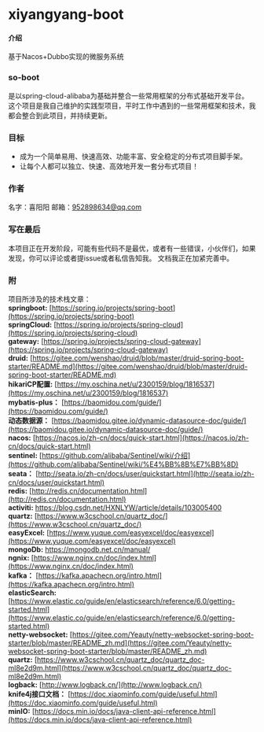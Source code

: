 # xiyangyang-boot

#### 介绍
基于Nacos+Dubbo实现的微服务系统

###  **so-boot** 
是以spring-cloud-alibaba为基础并整合一些常用框架的分布式基础开发平台。
这个项目是我自己维护的实践型项目，平时工作中遇到的一些常用框架和技术，我都会整合到此项目，并持续更新。
### 目标
- 成为一个简单易用、快速高效、功能丰富、安全稳定的分布式项目脚手架。
- 让每个人都可以独立、快速、高效地开发一套分布式项目！

### 作者
名字：喜阳阳 
邮箱：952898634@qq.com   

### 写在最后
本项目正在开发阶段，可能有些代码不是最优，或者有一些错误，小伙伴们，如果发现，你可以评论或者提issue或者私信告知我。
文档我正在加紧完善中。

### 附
项目所涉及的技术栈文章：  
 **springboot:**  [https://spring.io/projects/spring-boot](https://spring.io/projects/spring-boot)  
 **springCloud:**  [https://spring.io/projects/spring-cloud](https://spring.io/projects/spring-cloud)   
 **gateway:**  [https://spring.io/projects/spring-cloud-gateway](https://spring.io/projects/spring-cloud-gateway)  
 **druid:**  [https://gitee.com/wenshao/druid/blob/master/druid-spring-boot-starter/README.md](https://gitee.com/wenshao/druid/blob/master/druid-spring-boot-starter/README.md)  
 **hikariCP配置:**  [https://my.oschina.net/u/2300159/blog/1816537](https://my.oschina.net/u/2300159/blog/1816537)   
 **mybatis-plus：**  [https://baomidou.com/guide/](https://baomidou.com/guide/)  
 **动态数据源：**  [https://baomidou.gitee.io/dynamic-datasource-doc/guide/](https://baomidou.gitee.io/dynamic-datasource-doc/guide/)  
 **nacos:**  [https://nacos.io/zh-cn/docs/quick-start.html](https://nacos.io/zh-cn/docs/quick-start.html)  
 **sentinel:**  [https://github.com/alibaba/Sentinel/wiki/介绍](https://github.com/alibaba/Sentinel/wiki/%E4%BB%8B%E7%BB%8D)  
 **seata：**  [http://seata.io/zh-cn/docs/user/quickstart.html](http://seata.io/zh-cn/docs/user/quickstart.html)  
 **redis:**  [http://redis.cn/documentation.html](http://redis.cn/documentation.html)  
 **activiti:**  https://blog.csdn.net/HXNLYW/article/details/103005400  
 **quartz:**  [https://www.w3cschool.cn/quartz_doc/](https://www.w3cschool.cn/quartz_doc/)  
 **easyExcel:**  [https://www.yuque.com/easyexcel/doc/easyexcel](https://www.yuque.com/easyexcel/doc/easyexcel)  
 **mongoDb:**  [https://mongodb.net.cn/manual/ ](https://mongodb.net.cn/manual/)   
 **ngnix:**  [https://www.nginx.cn/doc/index.html](https://www.nginx.cn/doc/index.html)  
 **kafka：** [https://kafka.apachecn.org/intro.html](https://kafka.apachecn.org/intro.html)  
 **elasticSearch:**  [https://www.elastic.co/guide/en/elasticsearch/reference/6.0/getting-started.html](https://www.elastic.co/guide/en/elasticsearch/reference/6.0/getting-started.html)   
 **netty-websocket:**  [https://gitee.com/Yeauty/netty-websocket-spring-boot-starter/blob/master/README_zh.md](https://gitee.com/Yeauty/netty-websocket-spring-boot-starter/blob/master/README_zh.md)   
 **quartz:**  [https://www.w3cschool.cn/quartz_doc/quartz_doc-ml8e2d9m.html](https://www.w3cschool.cn/quartz_doc/quartz_doc-ml8e2d9m.html)    
 **logback:**  [http://www.logback.cn/](http://www.logback.cn/)  
 **knife4j接口文档：**  [https://doc.xiaominfo.com/guide/useful.html](https://doc.xiaominfo.com/guide/useful.html)     
 **minIO:**  [https://docs.min.io/docs/java-client-api-reference.html](https://docs.min.io/docs/java-client-api-reference.html)    
